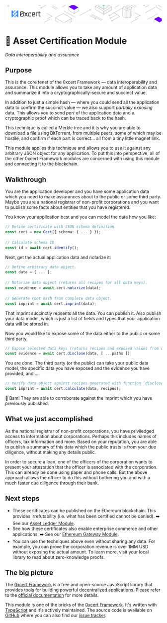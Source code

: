 <img src="https://github.com/0xcert/framework/raw/master/assets/cover-sub.png" />

# 🧱 Asset Certification Module

*Data interoperability and assurance*

## Purpose

This is the core tenet of the 0xcert Framework — data interoperability and assurance. This module allows you to take any amount of application data and summarize it into a cryptographically-secure and succinct value.

In addition to just a simple hash — where you could send all the application data to confirm the succinct value — we also support *partially exposing* data. This allows you to send *part* of the application data and a cryptographic proof which can be traced back to the hash.

This technique is called a Merkle tree and it is why you are able to download a file using BitTorrent, from multiple peers, some of which may be hostile, and confirm if each part is correct... all from a tiny little magnet link.

This module applies this technique and allows you to use it against any arbitrary JSON object for any application. To put this into perspective, all of the other 0xcert Framework modules are concerned with using this module and connecting it to the blockchain.

## Walkthrough

You are the application developer and you have some application data which you need to make assurances about to the public or some third party. Maybe you are a national registrar of non-profit corporations and you want to publish some facts about entities that you have registered.

You know your application best and you can model the data how you like:

```ts
// Define certificate with JSON schema definition.
const cert = new Cert({ schema: { ... } });

// Calculate schema ID
const id = await cert.identify();
```

Next, get the actual application data and notarize it:

```ts
// Define arbitrary data object.
const data = { ... };

// Notarize data object (returns all recipes for all data keys).
const evidence = await cert.notarize(data);

// Generate root hash from complete data object.
const imprint = await cert.imprint(data);
```

That imprint succinctly repsents all the data. You can publish it. Also publish your data model, which is just a list of fields and types that your application data will be stored in.

Now you would like to expose some of the data either to the public or some third party.

```ts
// Expose selected data keys (returns recipes and exposed values from which an imprint can be calculated).
const evidence = await cert.disclose(data, [ ...paths ]);
```

You are done. The third party (or the public) can take your public data model, the specific data you have exposed and the evidence you have provided, and ....

```ts
// Verify data object against recipes generated with function `disclose` (if object is valid, an imprint is the root hash).
const imprint = await cert.calculate(data, recipes);
```

🌟 Bam! They are able to corroborate against the imprint which you have previously published.

## What we just accomplished

As the national registrar of non-profit corporations, you have priviledged access to information about corporations. Perhaps this includes names of officers, tax information and more. Based on your reputation, you are able to publish a summary of this data which the public trusts is from your due diligence, without making any details public.

In order to secure a loan, one of the officers of the corporation wants to present your attestation that the officer is associated with the corporation. This can already be done using paper and phone calls. But the above approach allows the officer to do this without bothering you and with a much faster due diligence through their bank.

## Next steps

* These certificates can be published on the Ethereum blockchain. This provides irrefutability (i.e. what has been certified cannot be denied). :arrow_right: See our [Asset Ledger Module](../0xcert-ethereum-asset-ledger/README.md).
* See how these certificates also enable enterprise commerce and other applications. :arrow_right: See our [Ethereum Gateway Module](../0xcert-ethereum-gateway/README.md).
* You can use the techniques above even without sharing any data. For example, you can prove the corporation revenue is over 1MM USD without exposing the actual amount. To learn more, visit your local library to read about zero-knowledge proofs.

## The big picture

The [0xcert Framework](https://docs.0xcert.org) is a free and open-source JavaScript library that provides tools for building powerful decentralized applications. Please refer to the [official documentation](https://docs.0xcert.org) for more details.

This module is one of the bricks of the [0xcert Framework](https://docs.0xcert.org). It's written with [TypeScript](https://www.typescriptlang.org) and it's actively maintained. The source code is available on [GitHub](https://github.com/0xcert/framework) where you can also find our [issue tracker](https://github.com/0xcert/framework/issues).
